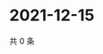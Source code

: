 # 2021-12-15

共 0 条

<!-- BEGIN WEIBO -->
<!-- 最后更新时间 Wed Dec 15 2021 10:38:32 GMT+0800 (China Standard Time) -->

<!-- END WEIBO -->
